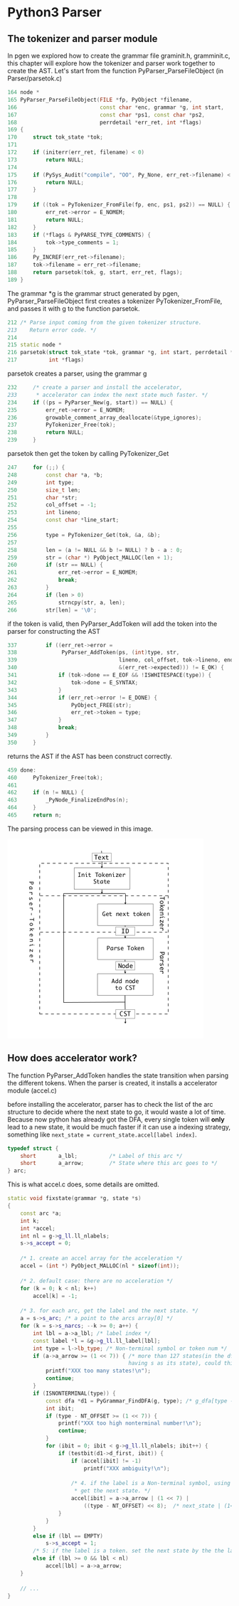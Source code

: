 # Python3 Parser

## The tokenizer and parser module
In pgen we explored how to create the grammar file graminit.h, gramminit.c, this chapter will explore how the tokenizer and parser work together to create the AST. Let's start from the function PyParser_ParseFileObject (in Parser/parsetok.c)

```c++ parsetok.c
164 node *
165 PyParser_ParseFileObject(FILE *fp, PyObject *filename,
166                          const char *enc, grammar *g, int start,
167                          const char *ps1, const char *ps2,
168                          perrdetail *err_ret, int *flags)
169 {
170     struct tok_state *tok;
171 
172     if (initerr(err_ret, filename) < 0)
173         return NULL;
174 
175     if (PySys_Audit("compile", "OO", Py_None, err_ret->filename) < 0) {
176         return NULL;
177     }
178 
179     if ((tok = PyTokenizer_FromFile(fp, enc, ps1, ps2)) == NULL) {
180         err_ret->error = E_NOMEM;
181         return NULL;
182     }
183     if (*flags & PyPARSE_TYPE_COMMENTS) {
184         tok->type_comments = 1;
185     }
186     Py_INCREF(err_ret->filename);
187     tok->filename = err_ret->filename;
188     return parsetok(tok, g, start, err_ret, flags);
189 }

```
The grammar *g is the grammar struct generated by pgen, PyParser_ParseFileObject first creates a tokenizer PyTokenizer_FromFile, and passes it with g to the function parsetok.

```c++
212 /* Parse input coming from the given tokenizer structure.
213    Return error code. */
214 
215 static node *
216 parsetok(struct tok_state *tok, grammar *g, int start, perrdetail *err_ret,
217          int *flags)
```

parsetok creates a parser, using the grammar g
```c++ 
232     /* create a parser and install the accelerator, 
233      * accelerator can index the next state much faster. */
234     if ((ps = PyParser_New(g, start)) == NULL) {
235         err_ret->error = E_NOMEM;
236         growable_comment_array_deallocate(&type_ignores);
237         PyTokenizer_Free(tok);
238         return NULL;
239     }
```

parsetok then get the token by calling PyTokenizer_Get
```c++
247     for (;;) {
248         const char *a, *b;
249         int type;
250         size_t len;
251         char *str;
252         col_offset = -1;
253         int lineno;
254         const char *line_start;
255 
256         type = PyTokenizer_Get(tok, &a, &b);
257 
258         len = (a != NULL && b != NULL) ? b - a : 0;
259         str = (char *) PyObject_MALLOC(len + 1);
260         if (str == NULL) {
261             err_ret->error = E_NOMEM;
262             break;
263         }
264         if (len > 0)
265             strncpy(str, a, len);
266         str[len] = '\0';
```

if the token is valid, then PyParser_AddToken will add the token into the parser
for constructing the AST
```c++
337         if ((err_ret->error =
338              PyParser_AddToken(ps, (int)type, str,
339                                lineno, col_offset, tok->lineno, end_col_offset,
340                                &(err_ret->expected))) != E_OK) {
341             if (tok->done == E_EOF && !ISWHITESPACE(type)) {
342                 tok->done = E_SYNTAX;
343             }
344             if (err_ret->error != E_DONE) {
345                 PyObject_FREE(str);
346                 err_ret->token = type;
347             }
348             break;
349         }
350     }
```

returns the AST if the AST has been construct correctly.
```c++
459 done:
460     PyTokenizer_Free(tok);
461 
462     if (n != NULL) {
463         _PyNode_FinalizeEndPos(n);
464     }
465     return n;
```
The parsing process can be viewed in this image. 

![](images/Parser-Tokenizer.png)


## How does accelerator work?
The function PyParser_AddToken handles the state transition when parsing the different tokens. When the parser is created, it installs a accelerator module (accel.c)

before installing the accelerator, parser has to check the list of the arc structure to decide where the next state to go, it would waste a lot of time. Because now python has already got the DFA, every single token will **only** lead to a new state, it would be much faster if it can use a indexing strategy, something like ```next_state = current_state.accel[label index]```.

``` c++
typedef struct {
    short       a_lbl;          /* Label of this arc */
    short       a_arrow;        /* State where this arc goes to */
} arc;
```

This is what accel.c does, some details are omitted.
```c++
static void fixstate(grammar *g, state *s)
{
    const arc *a;
    int k;
    int *accel;
    int nl = g->g_ll.ll_nlabels;
    s->s_accept = 0;

    /* 1. create an accel array for the acceleration */
    accel = (int *) PyObject_MALLOC(nl * sizeof(int));

    /* 2. default case: there are no acceleration */
    for (k = 0; k < nl; k++)
        accel[k] = -1;

    /* 3. for each arc, get the label and the next state. */
    a = s->s_arc; /* a point to the arcs array[0] */
    for (k = s->s_narcs; --k >= 0; a++) {
        int lbl = a->a_lbl; /* label index */
        const label *l = &g->g_ll.ll_label[lbl];
        int type = l->lb_type; /* Non-terminal symbol or token num */
        if (a->a_arrow >= (1 << 7)) { /* more than 127 states(in the dfa that 
                                      having s as its state), could this happen? */
            printf("XXX too many states!\n");
            continue;
        }
        if (ISNONTERMINAL(type)) {
            const dfa *d1 = PyGrammar_FindDFA(g, type); /* g_dfa[type - NT_OFFSET];*/
            int ibit;
            if (type - NT_OFFSET >= (1 << 7)) {
                printf("XXX too high nonterminal number!\n");
                continue;
            }
            for (ibit = 0; ibit < g->g_ll.ll_nlabels; ibit++) {
                if (testbit(d1->d_first, ibit)) {
                    if (accel[ibit] != -1)
                        printf("XXX ambiguity!\n");

                    /* 4. if the label is a Non-terminal symbol, using its first set to
                     * get the next state. */
                    accel[ibit] = a->a_arrow | (1 << 7) |
                        ((type - NT_OFFSET) << 8);  /* next_state | (1<<7) |  Non-terminal */
                }
            }
        }
        else if (lbl == EMPTY)
            s->s_accept = 1;
        /* 5: if the label is a token. set the next state by the the label index directly. */
        else if (lbl >= 0 && lbl < nl)
            accel[lbl] = a->a_arrow;
    }

    // ...
}
```



